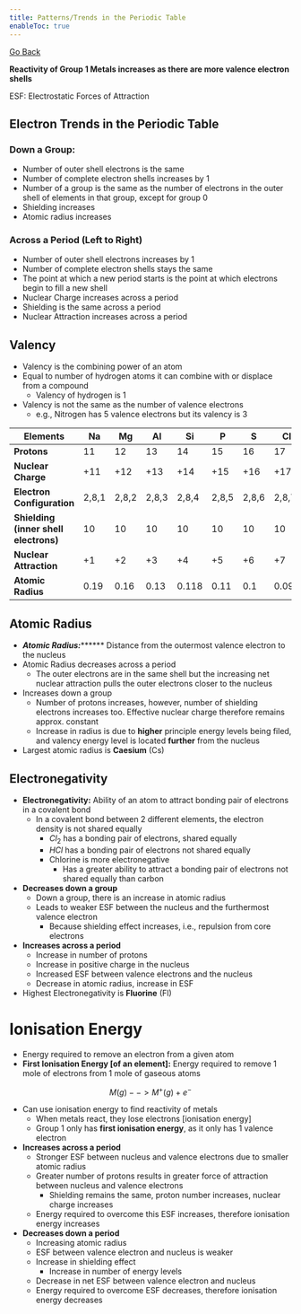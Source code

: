 ```yaml
---
title: Patterns/Trends in the Periodic Table
enableToc: true
---
```


[Go Back](Chemistry/Chemistry.md)

**Reactivity of Group 1 Metals increases as there are more valence electron shells**

ESF: Electrostatic Forces of Attraction

## Electron Trends in the Periodic Table

### Down a Group:

-   Number of outer shell electrons is the same
-   Number of complete electron shells increases by 1
-   Number of a group is the same as the number of electrons in the outer shell of elements in that group, except for group 0
-   Shielding increases
-   Atomic radius increases

### Across a Period (Left to Right)

-   Number of outer shell electrons increases by 1
-   Number of complete electron shells stays the same
-   The point at which a new period starts is the point at which electrons begin to fill a new shell
-   Nuclear Charge increases across a period
-   Shielding is the same across a period
-   Nuclear Attraction increases across a period

## Valency

-   Valency is the combining power of an atom
-   Equal to number of hydrogen atoms it can combine with or displace from a compound
    -   Valency of hydrogen is 1
-   Valency is not the same as the number of valence electrons
    -   e.g., Nitrogen has 5 valence electrons but its valency is 3


| **Elements**                          | Na    | Mg    | Al    | Si    | P     | S     | Cl    | Ar    |
| --------------------------------- | ----- | ----- | ----- | ----- | ----- | ----- | ----- | ----- |
| **Protons**                           | 11    | 12    | 13    | 14    | 15    | 16    | 17    | 18    |
| **Nuclear Charge**                    | +11   | +12   | +13   | +14   | +15   | +16   | +17   | +18   |
| **Electron Configuration**            | 2,8,1 | 2,8,2 | 2,8,3 | 2,8,4 | 2,8,5 | 2,8,6 | 2,8,7 | 2,8,8 |
| **Shielding (inner shell electrons)** | 10    | 10    | 10    | 10    | 10    | 10    | 10    | 10    |
| **Nuclear Attraction**                | +1    | +2    | +3    | +4    | +5    | +6    | +7    | +8    |
| **Atomic Radius**                     | 0.19  | 0.16  | 0.13  | 0.118 | 0.11  | 0.1   | 0.099 | 0.095 |

## Atomic Radius

-   *********************Atomic Radius:*************************** Distance from the outermost valence electron to the nucleus
-   Atomic Radius decreases across a period
    -   The outer electrons are in the same shell but the increasing net nuclear attraction pulls the outer electrons closer to the nucleus
-   Increases down a group
    -   Number of protons increases, however, number of shielding electrons increases too. Effective nuclear charge therefore remains approx. constant
    -   Increase in radius is due to ************higher************ principle energy levels being filed, and valency energy level is located **************further************** from the nucleus
-   Largest atomic radius is **************Caesium************** (Cs)

## Electronegativity

-   **************************************Electronegativity:************************************** Ability of an atom to attract bonding pair of electrons in a covalent bond
    -   In a covalent bond between 2 different elements, the electron density is not shared equally
        -   $Cl_2$ has a bonding pair of electrons, shared equally
        -   $HCl$ has a bonding pair of electrons not shared equally
        -   Chlorine is more electronegative
            -   Has a greater ability to attract a bonding pair of electrons not shared equally than carbon
-   **Decreases down a group**
    -   Down a group, there is an increase in atomic radius
    -   Leads to weaker ESF between the nucleus and the furthermost valence electron
        -   Because shielding effect increases, i.e., repulsion from core electrons
-   **Increases across a period**
    -   Increase in number of protons
    -   Increase in positive charge in the nucleus
    -   Increased ESF between valence electrons and the nucleus
    -   Decrease in atomic radius, increase in ESF
-   Highest Electronegativity is **Fluorine** (Fl)

# Ionisation Energy

-   Energy required to remove an electron from a given atom
-   **********************************First Ionisation Energy [of an element]:********************************** Energy required to remove 1 mole of electrons from 1 mole of gaseous atoms

$$ M(g) --> M^+(g) + e^- $$

-   Can use ionisation energy to find reactivity of metals
    -   When metals react, they lose electrons [ionisation energy]
    -   Group 1 only has ************************************first ionisation energy************************************, as it only has 1 valence electron
-   **********************Increases across a period**********************
    -   Stronger ESF between nucleus and valence electrons due to smaller atomic radius
    -   Greater number of protons results in greater force of attraction between nucleus and valence electrons
        -   Shielding remains the same, proton number increases, nuclear charge increases
    -   Energy required to overcome this ESF increases, therefore ionisation energy increases
-   ************Decreases down a period************
    -   Increasing atomic radius
    -   ESF between valence electron and nucleus is weaker
    -   Increase in shielding effect
        -   Increase in number of energy levels
    -   Decrease in net ESF between valence electron and nucleus
    -   Energy required to overcome ESF decreases, therefore ionisation energy decreases